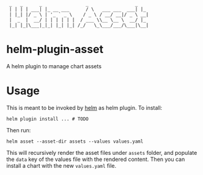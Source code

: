 ```
 _   _      _                _                 _   
 | | | | ___| |_ __ ___      / \   ___ ___  ___| |_ 
 | |_| |/ _ \ | '_ ` _ \    / _ \ / __/ __|/ _ \ __|
 |  _  |  __/ | | | | | |  / ___ \\__ \__ \  __/ |_ 
 |_| |_|\___|_|_| |_| |_| /_/   \_\___/___/\___|\__|
```

# helm-plugin-asset
A helm plugin to manage chart assets

Usage
=====

This is meant to be invoked by [helm](https://github.com/kubernetes/helm) as helm plugin. To install:

    helm plugin install ... # TODO


Then run:

    helm asset --asset-dir assets --values values.yaml

This will recursively render the asset files under `assets` folder, and populate the `data` key of the values file with the rendered content.
Then you can install a chart with the new `values.yaml` file.
